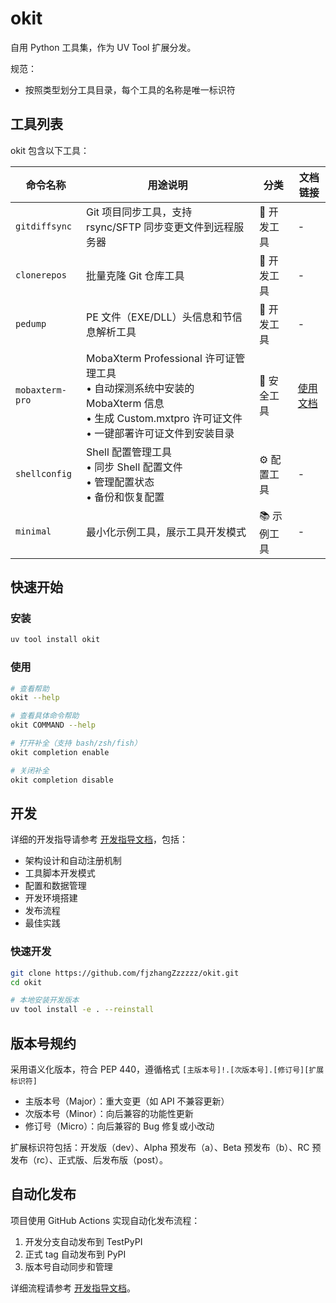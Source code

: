 # okit

自用 Python 工具集，作为 UV Tool 扩展分发。

规范：
- 按照类型划分工具目录，每个工具的名称是唯一标识符

## 工具列表

okit 包含以下工具：

| 命令名称 | 用途说明 | 分类 | 文档链接 |
|---------|---------|------|---------|
| `gitdiffsync` | Git 项目同步工具，支持 rsync/SFTP 同步变更文件到远程服务器 | 🔧 开发工具 | - |
| `clonerepos` | 批量克隆 Git 仓库工具 | 🔧 开发工具 | - |
| `pedump` | PE 文件（EXE/DLL）头信息和节信息解析工具 | 🔧 开发工具 | - |
| `mobaxterm-pro` | MobaXterm Professional 许可证管理工具<br/>• 自动探测系统中安装的 MobaXterm 信息<br/>• 生成 Custom.mxtpro 许可证文件<br/>• 一键部署许可证文件到安装目录 | 🔐 安全工具 | [使用文档](docs/mobaxterm_pro_usage.md) |
| `shellconfig` | Shell 配置管理工具<br/>• 同步 Shell 配置文件<br/>• 管理配置状态<br/>• 备份和恢复配置 | ⚙️ 配置工具 | - |
| `minimal` | 最小化示例工具，展示工具开发模式 | 📚 示例工具 | - |

## 快速开始

### 安装

```bash
uv tool install okit
```

### 使用

```bash
# 查看帮助
okit --help

# 查看具体命令帮助
okit COMMAND --help

# 打开补全（支持 bash/zsh/fish）
okit completion enable

# 关闭补全
okit completion disable
```

## 开发

详细的开发指导请参考 [开发指导文档](docs/development_guide.md)，包括：

- 架构设计和自动注册机制
- 工具脚本开发模式
- 配置和数据管理
- 开发环境搭建
- 发布流程
- 最佳实践

### 快速开发

```bash
git clone https://github.com/fjzhangZzzzzz/okit.git
cd okit

# 本地安装开发版本
uv tool install -e . --reinstall
```

## 版本号规约

采用语义化版本，符合 PEP 440，遵循格式 `[主版本号]!.[次版本号].[修订号][扩展标识符]`

- 主版本号（Major）：重大变更（如 API 不兼容更新）
- 次版本号（Minor）：向后兼容的功能性更新
- 修订号（Micro）：向后兼容的 Bug 修复或小改动

扩展标识符包括：开发版（dev）、Alpha 预发布（a）、Beta 预发布（b）、RC 预发布（rc）、正式版、后发布版（post）。

## 自动化发布

项目使用 GitHub Actions 实现自动化发布流程：

1. 开发分支自动发布到 TestPyPI
2. 正式 tag 自动发布到 PyPI
3. 版本号自动同步和管理

详细流程请参考 [开发指导文档](docs/development_guide.md)。